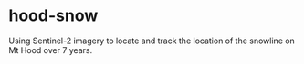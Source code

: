 # hood-snow
Using Sentinel-2 imagery to locate and track the location of the snowline on Mt Hood over 7 years.

